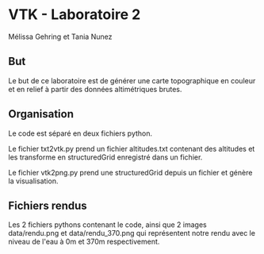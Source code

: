 # VTK - Laboratoire 2

Mélissa Gehring et Tania Nunez

## But

Le but de ce laboratoire est de générer une carte topographique en couleur et en relief à partir des données altimétriques brutes. 

## Organisation

Le code est séparé en deux fichiers python. 

Le fichier txt2vtk.py prend un fichier altitudes.txt contenant des altitudes et les transforme en structuredGrid enregistré dans un fichier.

Le fichier vtk2png.py prend une structuredGrid depuis un fichier et génère la visualisation.

## Fichiers rendus

Les 2 fichiers pythons contenant le code, ainsi que 2 images data/rendu.png et data/rendu_370.png qui représentent notre rendu avec le niveau de l'eau à 0m et 370m respectivement.
